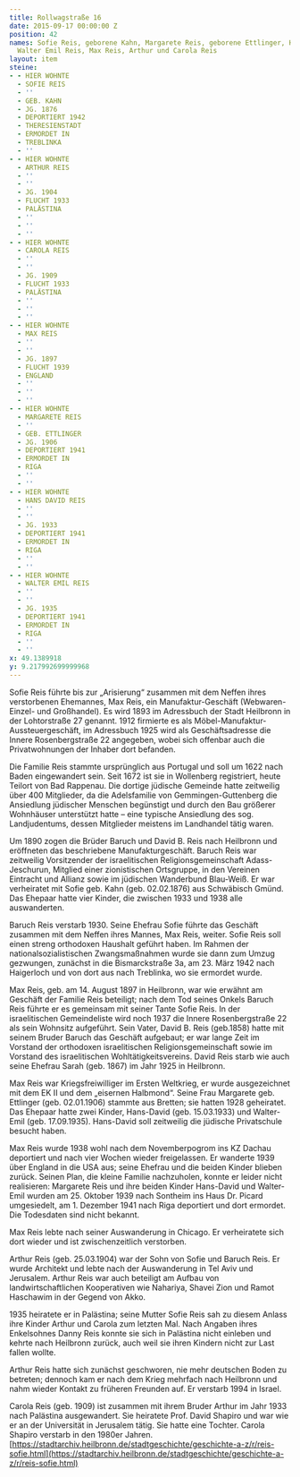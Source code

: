 ```yaml
---
title: Rollwagstraße 16
date: 2015-09-17 00:00:00 Z
position: 42
names: Sofie Reis, geborene Kahn, Margarete Reis, geborene Ettlinger, Hans David und
  Walter Emil Reis, Max Reis, Arthur und Carola Reis
layout: item
steine:
- - HIER WOHNTE
  - SOFIE REIS
  - ''
  - GEB. KAHN
  - JG. 1876
  - DEPORTIERT 1942
  - THERESIENSTADT
  - ERMORDET IN
  - TREBLINKA
  - ''
- - HIER WOHNTE
  - ARTHUR REIS
  - ''
  - ''
  - JG. 1904
  - FLUCHT 1933
  - PALÄSTINA
  - ''
  - ''
  - ''
- - HIER WOHNTE
  - CAROLA REIS
  - ''
  - ''
  - JG. 1909
  - FLUCHT 1933
  - PALÄSTINA
  - ''
  - ''
  - ''
- - HIER WOHNTE
  - MAX REIS
  - ''
  - ''
  - JG. 1897
  - FLUCHT 1939
  - ENGLAND
  - ''
  - ''
  - ''
- - HIER WOHNTE
  - MARGARETE REIS
  - ''
  - GEB. ETTLINGER
  - JG. 1906
  - DEPORTIERT 1941
  - ERMORDET IN
  - RIGA
  - ''
  - ''
- - HIER WOHNTE
  - HANS DAVID REIS
  - ''
  - ''
  - JG. 1933
  - DEPORTIERT 1941
  - ERMORDET IN
  - RIGA
  - ''
  - ''
- - HIER WOHNTE
  - WALTER EMIL REIS
  - ''
  - ''
  - JG. 1935
  - DEPORTIERT 1941
  - ERMORDET IN
  - RIGA
  - ''
  - ''
x: 49.1389918
y: 9.217992699999968
---
```


Sofie Reis führte bis zur „Arisierung“ zusammen mit dem Neffen ihres verstorbenen Ehemannes, Max Reis, ein Manufaktur-Geschäft (Webwaren-Einzel- und Großhandel). Es wird 1893 im Adressbuch der Stadt Heilbronn in der Lohtorstraße 27 genannt. 1912 firmierte es als Möbel-Manufaktur-Aussteuergeschäft, im Adressbuch 1925 wird als Geschäftsadresse die Innere Rosenbergstraße 22 angegeben, wobei sich offenbar auch die Privatwohnungen der Inhaber dort befanden.

Die Familie Reis stammte ursprünglich aus Portugal und soll um 1622 nach Baden eingewandert sein. Seit 1672 ist sie in Wollenberg registriert, heute Teilort von Bad Rappenau. Die dortige jüdische Gemeinde hatte zeitweilig über 400 Mitglieder, da die Adelsfamilie von Gemmingen-Guttenberg die Ansiedlung jüdischer Menschen begünstigt und durch den Bau größerer Wohnhäuser unterstützt hatte – eine typische Ansiedlung des sog. Landjudentums, dessen Mitglieder meistens im Landhandel tätig waren.

Um 1890 zogen die Brüder Baruch und David B. Reis nach Heilbronn und eröffneten das beschriebene Manufakturgeschäft. Baruch Reis war zeitweilig Vorsitzender der israelitischen Religionsgemeinschaft Adass-Jeschurun, Mitglied einer zionistischen Ortsgruppe, in den Vereinen Eintracht und Allianz sowie im jüdischen Wanderbund Blau-Weiß. Er war verheiratet mit Sofie geb. Kahn (geb. 02.02.1876) aus Schwäbisch Gmünd. Das Ehepaar hatte vier Kinder, die zwischen 1933 und 1938 alle auswanderten.

Baruch Reis verstarb 1930. Seine Ehefrau Sofie führte das Geschäft zusammen mit dem Neffen ihres Mannes, Max Reis, weiter. Sofie Reis soll einen streng orthodoxen Haushalt geführt haben. Im Rahmen der nationalsozialistischen Zwangsmaßnahmen wurde sie dann zum Umzug gezwungen, zunächst in die Bismarckstraße 3a, am 23. März 1942 nach Haigerloch und von dort aus nach Treblinka, wo sie ermordet wurde.

Max Reis, geb. am 14. August 1897 in Heilbronn, war wie erwähnt am Geschäft der Familie Reis beteiligt; nach dem Tod seines Onkels Baruch Reis führte er es gemeinsam mit seiner Tante Sofie Reis. In der israelitischen Gemeindeliste wird noch 1937 die Innere Rosenbergstraße 22 als sein Wohnsitz aufgeführt. Sein Vater, David B. Reis (geb.1858) hatte mit seinem Bruder Baruch das Geschäft aufgebaut; er war lange Zeit im Vorstand der orthodoxen israelitischen Religionsgemeinschaft sowie im Vorstand des israelitischen Wohltätigkeitsvereins. David Reis starb wie auch seine Ehefrau Sarah (geb. 1867) im Jahr 1925 in Heilbronn.

Max Reis war Kriegsfreiwilliger im Ersten Weltkrieg, er wurde ausgezeichnet mit dem EK II und dem „eisernen Halbmond“. Seine Frau Margarete geb. Ettlinger (geb. 02.01.1906) stammte aus Bretten; sie hatten 1928 geheiratet. Das Ehepaar hatte zwei Kinder, Hans-David (geb. 15.03.1933) und Walter-Emil (geb. 17.09.1935). Hans-David soll zeitweilig die jüdische Privatschule besucht haben.

Max Reis wurde 1938 wohl nach dem Novemberpogrom ins KZ Dachau deportiert und nach vier Wochen wieder freigelassen. Er wanderte 1939 über England in die USA aus; seine Ehefrau und die beiden Kinder blieben zurück. Seinen Plan, die kleine Familie nachzuholen, konnte er leider nicht realisieren: Margarete Reis und ihre beiden Kinder Hans-David und Walter-Emil wurden am 25. Oktober 1939 nach Sontheim ins Haus Dr. Picard umgesiedelt, am 1. Dezember 1941 nach Riga deportiert und dort ermordet. Die Todesdaten sind nicht bekannt.

Max Reis lebte nach seiner Auswanderung in Chicago. Er verheiratete sich dort wieder und ist zwischenzeitlich verstorben.

Arthur Reis (geb. 25.03.1904) war der Sohn von Sofie und Baruch Reis. Er wurde Architekt und lebte nach der Auswanderung in Tel Aviv und Jerusalem. Arthur Reis war auch beteiligt am Aufbau von landwirtschaftlichen Kooperativen wie Nahariya, Shavei Zion und Ramot Haschawim in der Gegend von Akko.

1935 heiratete er in Palästina; seine Mutter Sofie Reis sah zu diesem Anlass ihre Kinder Arthur und Carola zum letzten Mal. Nach Angaben ihres Enkelsohnes Danny Reis konnte sie sich in Palästina nicht einleben und kehrte nach Heilbronn zurück, auch weil sie ihren Kindern nicht zur Last fallen wollte.

Arthur Reis hatte sich zunächst geschworen, nie mehr deutschen Boden zu betreten; dennoch kam er nach dem Krieg mehrfach nach Heilbronn und nahm wieder Kontakt zu früheren Freunden auf. Er verstarb 1994 in Israel.

Carola Reis (geb. 1909) ist zusammen mit ihrem Bruder Arthur im Jahr 1933 nach Palästina ausgewandert. Sie heiratete Prof. David Shapiro und war wie er an der Universität in Jerusalem tätig. Sie hatte eine Tochter. Carola Shapiro verstarb in den 1980er Jahren.
[https://stadtarchiv.heilbronn.de/stadtgeschichte/geschichte-a-z/r/reis-sofie.html](https://stadtarchiv.heilbronn.de/stadtgeschichte/geschichte-a-z/r/reis-sofie.html)